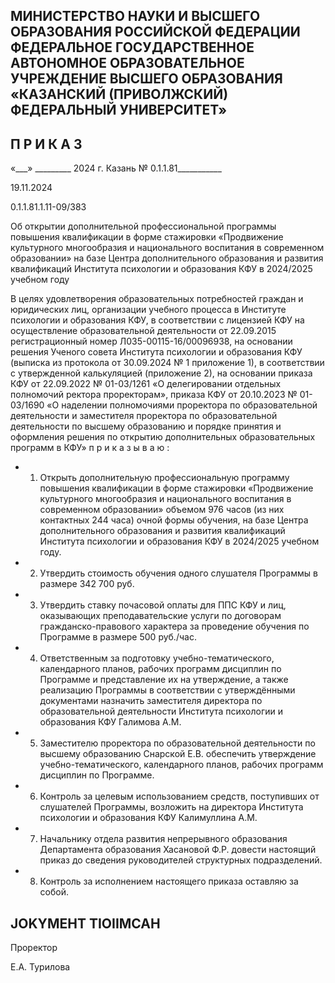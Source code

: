<!-- image -->

## МИНИСТЕРСТВО НАУКИ И ВЫСШЕГО ОБРАЗОВАНИЯ РОССИЙСКОЙ ФЕДЕРАЦИИ ФЕДЕРАЛЬНОЕ ГОСУДАРСТВЕННОЕ АВТОНОМНОЕ ОБРАЗОВАТЕЛЬНОЕ УЧРЕЖДЕНИЕ ВЫСШЕГО ОБРАЗОВАНИЯ «КАЗАНСКИЙ (ПРИВОЛЖСКИЙ) ФЕДЕРАЛЬНЫЙ УНИВЕРСИТЕТ»

## П Р И К А З

«\_\_\_» \_\_\_\_\_\_\_\_\_ 2024 г.                            Казань                            № 0.1.1.81\_\_\_\_\_\_\_\_\_\_\_

19.11.2024

0.1.1.81.1.11-09/383

Об открытии дополнительной профессиональной программы повышения квалификации в форме стажировки «Продвижение культурного многообразия и национального воспитания в современном образовании» на базе Центра дополнительного образования и развития квалификаций Института психологии и образования КФУ в 2024/2025 учебном году

В  целях  удовлетворения  образовательных  потребностей  граждан  и  юридических лиц,  организации  учебного  процесса  в  Институте  психологии  и  образования  КФУ,  в соответствии  с  лицензией  КФУ  на  осуществление  образовательной  деятельности  от 22.09.2015 регистрационный  номер  Л035-00115-16/00096938,  на  основании  решения Ученого  совета  Института  психологии  и  образования  КФУ  (выписка  из  протокола от 30.09.2024 № 1  приложение  1),  в соответствии  с утвержденной  калькуляцией (приложение 2), на основании приказа КФУ от 22.09.2022 № 01-03/1261 «О делегировании отдельных полномочий ректора проректорам», приказа КФУ от 20.10.2023 № 01-03/1690 «О наделении полномочиями проректора по образовательной деятельности и заместителя проректора  по образовательной  деятельности  по высшему  образованию  и  порядке принятия и оформления решения по открытию дополнительных образовательных программ в КФУ» п р и к а з ы в а ю :

- 1. Открыть дополнительную профессиональную программу повышения квалификации в форме стажировки «Продвижение культурного многообразия и национального  воспитания  в  современном  образовании»  объемом  976  часов  (из  них контактных  244 часа) очной  формы  обучения,  на  базе Центра  дополнительного образования  и  развития  квалификаций  Института  психологии  и  образования  КФУ  в 2024/2025 учебном году.
- 2. Утвердить стоимость обучения одного слушателя Программы в размере 342 700 руб.

- 3. Утвердить  ставку  почасовой  оплаты  для  ППС  КФУ  и  лиц,  оказывающих преподавательские  услуги  по  договорам  гражданско-правового  характера  за  проведение обучения по Программе в размере 500 руб./час.
- 4. Ответственным  за  подготовку учебно-тематического, календарного планов, рабочих программ дисциплин по Программе и представление их на утверждение, а также реализацию Программы в соответствии с утверждёнными документами назначить заместителя директора по образовательной деятельности Института психологии и образования КФУ Галимова А.М.
- 5. Заместителю проректора по образовательной деятельности по высшему образованию Снарской Е.В. обеспечить утверждение учебно-тематического, календарного планов, рабочих программ дисциплин по Программе.
- 6. Контроль  за  целевым  использованием  средств,  поступивших  от  слушателей Программы, возложить на директора Института психологии и образования КФУ Калимуллина А.М.
- 7. Начальнику отдела развития непрерывного образования Департамента образования  Хасановой  Ф.Р.  довести  настоящий  приказ  до  сведения  руководителей структурных подразделений.
- 8. Контроль за исполнением настоящего приказа оставляю за собой.

## JOKYMEHT TIOIIMCAH

Проректор

Е.А. Турилова